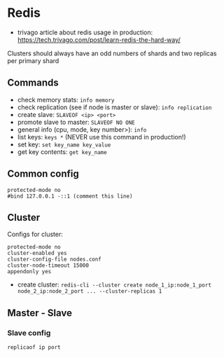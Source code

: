 # Redis

* trivago article about redis usage in production: https://tech.trivago.com/post/learn-redis-the-hard-way/

Clusters should always have an odd numbers of shards and two replicas per primary shard

## Commands

* check memory stats: `info memory`
* check replication (see if node is master or slave): `info replication`
* create slave: `SLAVEOF <ip> <port>`
* promote slave to master: `SLAVEOF NO ONE`
* general info (cpu, mode, key number>): `info`
* list keys: `keys *` (NEVER use this command in production!)
* set key: `set key_name key_value`
* get key contents: `get key_name`

## Common config 
```
protected-mode no
#bind 127.0.0.1 -::1 (comment this line)
```

## Cluster

Configs for cluster:
```
protected-mode no
cluster-enabled yes
cluster-config-file nodes.conf
cluster-node-timeout 15000
appendonly yes
```

* create cluster: `redis-cli --cluster create node_1_ip:node_1_port node_2_ip:node_2_port ... --cluster-replicas 1`

## Master - Slave

### Slave config
```
replicaof ip port
```